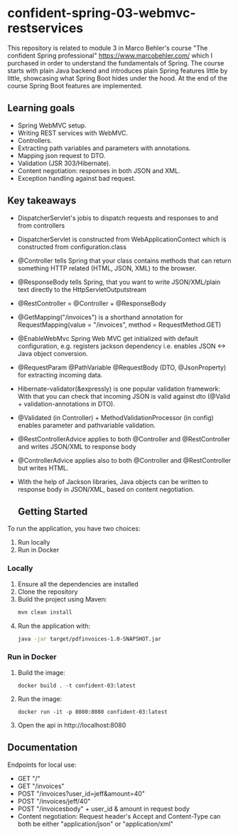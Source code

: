 # confident-spring-03-webmvc-restservices
This repository is related to module 3 in Marco Behler's course "The confident Spring professional" https://www.marcobehler.com/ which I purchased in order to understand the fundamentals of Spring. The course starts with plain Java backend and introduces plain Spring features little by little, showcasing what Spring Boot hides under the hood. At the end of the course Spring Boot features are implemented.

## Learning goals
- Spring WebMVC setup.  
- Writing REST services with WebMVC.
- Controllers.
- Extracting path variables and parameters with annotations.
- Mapping json request to DTO.   
- Validation (JSR 303/Hibernate).  
- Content negotiation: responses in both JSON and XML.  
- Exception handling against bad request.  

## Key takeaways
- DispatcherServlet's jobis to dispatch requests and responses to and from controllers
- DispatcherServlet is constructed from WebApplicationContect which is constructed from configuration.class
- @Controller tells Spring that your class contains methods that can return something HTTP related (HTML, JSON, XML) to the browser.
- @ResponseBody tells Spring, that you want to write JSON/XML/plain text directly to the HttpServletOutputstream
- @RestController = @Controller + @ResponseBody
- @GetMapping("/invoices") is a shorthand annotation for RequestMapping(value = "/invoices", method = RequestMethod.GET)
- @EnableWebMvc Spring Web MVC get initialized with default configuration, e.g. registers jackson dependency i.e. enables JSON <-> Java object conversion. 
- @RequestParam @PathVariable @RequestBody (DTO, @JsonProperty) for extracting incoming data.
- Hibernate-validator(&expressly) is one popular validation framework:
  With that you can check that incoming JSON is valid against dto (@Valid + validation-annotations in DTO).
- @Validated (in Controller) + MethodValidationProcessor (in config) enables parameter and pathvariable validation.
- @RestControllerAdvice applies to both @Controller and @RestController and writes JSON/XML to response body
- @ControllerAdvice applies also to both @Controller and @RestController but writes HTML.  
- With the help of Jackson libraries, Java objects can be written to response body in JSON/XML, based on content negotiation.


  ## Getting Started

To run the application, you have two choices:
1. Run locally
2. Run in Docker

### Locally

1. Ensure all the dependencies are installed
2. Clone the repository  
3. Build the project using Maven: 
    ```sh
    mvn clean install
    ```
4. Run the application with: 
    ```sh
    java -jar target/pdfinvoices-1.0-SNAPSHOT.jar
    ```

### Run in Docker
1. Build the image:
    ```shell
    docker build . -t confident-03:latest     
    ```
2. Run the image:
    ```shell
    docker run -it -p 8080:8080 confident-03:latest 
    ```
3. Open the api in http://localhost:8080



## Documentation
Endpoints for local use:
- GET "/" 
- GET "/invoices" 
- POST "/invoices?user_id=jeff&amount=40" 
- POST "/invoices/jeff/40"
- POST "/invoicesbody" + user_id & amount in request body
- Content negotiation: Request header's Accept and Content-Type can both be either "application/json" or "application/xml"


